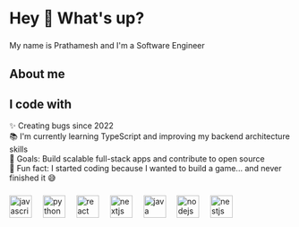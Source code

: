 <h1 align="left">Hey 👋 What's up?</h1>

###

<p align="left">My name is Prathamesh and I'm a Software Engineer</p>

###

<h2 align="left">About me</h2>


###

<h2 align="left">I code with</h2>

<p align="left">
  ✨ Creating bugs since 2022<br>
  📚 I'm currently learning TypeScript and improving my backend architecture skills<br>
  🎯 Goals: Build scalable full-stack apps and contribute to open source<br>
  🎲 Fun fact: I started coding because I wanted to build a game... and never finished it 😅
</p>

###

<div align="left">
  <img src="https://cdn.jsdelivr.net/gh/devicons/devicon/icons/javascript/javascript-original.svg" height="40" alt="javascript logo"  />
  <img width="12" />
<img src="https://cdn.jsdelivr.net/gh/devicons/devicon/icons/python/python-original.svg" height="40" alt="python logo" />
  <img width="12" />
  <img src="https://cdn.jsdelivr.net/gh/devicons/devicon/icons/react/react-original.svg" height="40" alt="react logo"  />
  <img width="12" />
  <img src="https://cdn.jsdelivr.net/gh/devicons/devicon/icons/nextjs/nextjs-original.svg" height="40" alt="nextjs logo"  />
  <img width="12" />
<img src="https://cdn.jsdelivr.net/gh/devicons/devicon/icons/java/java-original.svg" height="40" alt="java logo" />
  <img width="12" />
  <img src="https://cdn.jsdelivr.net/gh/devicons/devicon/icons/nodejs/nodejs-original.svg" height="40" alt="nodejs logo"  />
  <img width="12" />
  <img src="https://cdn.jsdelivr.net/gh/devicons/devicon/icons/nestjs/nestjs-original.svg" height="40" alt="nestjs logo"  />
</div>

###
